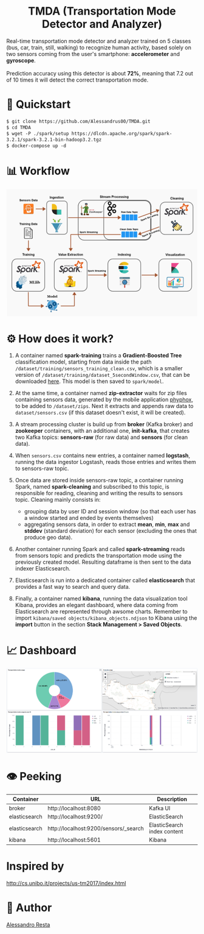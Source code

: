 <h1 align="center">TMDA (Transportation Mode Detector and Analyzer)</h1>
<p>Real-time transportation mode detector and analyzer trained on 5 classes (bus, car, train, still, walking) to recognize human activity, based solely on two sensors coming from the user's smartphone: <b>accelerometer</b> and <b>gyroscope</b>.<br><br>
Prediction accuracy using this detector is about <b>72%</b>, meaning that 7.2 out of 10 times it will detect the correct transportation mode. </p>

# 🚀 Quickstart
```shell
$ git clone https://github.com/Alessandrus00/TMDA.git
$ cd TMDA
$ wget -P ./spark/setup https://dlcdn.apache.org/spark/spark-3.2.1/spark-3.2.1-bin-hadoop3.2.tgz
$ docker-compose up -d
```

# 📊 Workflow 

<p align="center">
  <img src="./docs/workflow/WorkFlow.drawio.png" alt="workflow"/>
</p>

# ⚙️ How does it work?
1. A container named **spark-training** trains a **Gradient-Boosted Tree** classification model, starting from data inside the path `/dataset/training/sensors_training_clean.csv`, which is a smaller version of `/dataset/training/dataset_5secondWindow.csv`, that can be downloaded [here](http://cs.unibo.it/projects/us-tm2017/download.html). This model is then saved to `spark/model`.

2. At the same time, a container named **zip-extractor** waits for zip files containing sensors data, generated by the mobile application [phyphox](https://phyphox.org/), to be added to `/dataset/zips`. Next it extracts and appends raw data to `dataset/sensors.csv` (if this dataset doesn't exist, it will be created).

3. A stream processing cluster is build up from **broker** (Kafka broker) and **zookeeper** containers, with an additional one, **init-kafka**, that creates two Kafka topics: **sensors-raw** (for raw data) and **sensors** (for clean data).

4. When `sensors.csv` contains new entries, a container named **logstash**, running the data ingestor Logstash, reads those entries and writes them to sensors-raw topic.

5. Once data are stored inside sensors-raw topic, a container running Spark, named **spark-cleaning** and subscribed to this topic, is responsible for reading, cleaning and writing the results to sensors topic.
Cleaning mainly consists in: 
    + grouping data by user ID and session window (so that each user has a window started and ended by events themselves)
    + aggregating sensors data, in order to extract **mean**, **min**, **max** and **stddev** (standard deviation) for each sensor (excluding the ones that produce geo data).

6. Another container running Spark and called **spark-streaming** reads from sensors topic and predicts the transportation mode using the previously created model. Resulting dataframe is then sent to the data indexer Elasticsearch.

7. Elasticsearch is run into a dedicated container called **elasticsearch** that provides a fast way to search and query data.

8. Finally, a container named **kibana**, running the data visualization tool Kibana, provides an elegant dashboard, where data coming from Elasticsearch are represented through awsome charts. Remember to import `kibana/saved objects/kibana_objects.ndjson` to Kibana using the **import** button in the section **Stack Management > Saved Objects**.

# 📈 Dashboard

<p align="center">
  <img src="./docs/img/kibana_dashboard.png" alt="dashboard"/>
</p>

# 👁 Peeking
| Container     | URL                                             | Description                           |
| ------------- | ----------------------------------------------- | ------------------------------------- |
| broker   | http://localhost:8080                           | Kafka UI |
| elasticsearch | http://localhost:9200/                          | ElasticSearch | base URL                |
| elasticsearch | http://localhost:9200/sensors/_search | ElasticSearch index content           |
| kibana        | http://localhost:5601                           | Kibana |

# Inspired by
http://cs.unibo.it/projects/us-tm2017/index.html

# 🤵 Author
[Alessandro Resta](https://github.com/Alessandrus00)
